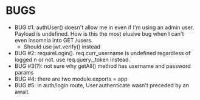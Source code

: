 # BUGS
- BUG #1: authUser() doesn't allow me in even if I'm using an admin user. Payload is undefined. How is this the most elusive bug when I can't even insomnia into GET /users.
    - Should use jwt.verify() instead
- BUG #2: requireLogin(). req.curr_username is undefined regardless of logged n or not. use req.query._token instead.
- BUG #3(?): not sure why getAll() method has username and password params
- BUG #4: there are two module.exports = app
- BUG #5: in auth/login route, User.authenticate wasn't preceded by an await.
